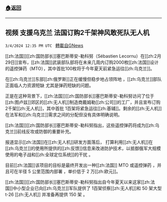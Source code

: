 ###  [:house:返回](README.md)
---


## 视频 支援乌克兰 法国订购2千架神风敢死队无人机
`3/4/2024 12:35 PM UTC ` [轉載自GNews](https://gnews.org/articles/2363723)

[[zh:法国]][[zh:国防部长]]塞巴斯蒂安-勒科努（Sébastien Lecornu）在[[zh:2月29日]]宣布，[[zh:法国]]武装部队部将在未来几周内订购2000枚[[zh:法国]]设计的遥控弹药（MTO），其中首批100枚将于今年夏天前紧急运往[[zh:乌克兰]]。

在[[zh:乌克兰]]东部[[zh:俄罗斯]]正在缓慢但稳步地占领阵地 ，[[zh:乌克兰]]部队正面临人力资源短缺 尤其是弹药短缺的问题。

正是在这种背景下，[[zh:法国]][[zh:国防部长]]塞巴斯蒂安-勒科努访问了位于[[zh:图卢兹]]郊区的[[zh:无人机]]制造商戴姆勒[[zh:公司]]的工厂，并且宣布订购 2千架[[zh:无人机]]，其中首批 1百架将紧急运往[[zh:基辅]]。剩余的[[zh:无人机]]在法军和[[zh:乌克兰]]需求之间的分配但没有具体明确说明。

[[zh:法国]][[zh:国防部长]]塞巴斯蒂安-勒科努指出，这些遥控弹药将成为[[zh:乌克兰]]前线反攻或防御的重要补充。

报道显示[[zh:法国]]在[[zh:无人机]]研发方面落后， 打算利用[[zh:无人机]]在[[zh:乌克兰]]的使用所提供的[[zh:反馈]]信息来改进防护技术，以抵御俄军大规模使用的电子战和[[zh:全球定位系统]]的干扰 。

目前[[zh:法国]]该项目的目标是最终开发出一种[[zh:法国]] MTO 或遥控弹药 ，并且可在半径 5 公里范围内部署 ，单价低于 2 万[[zh:欧元]]。

[[zh:法国]][[zh:国防部长]]塞巴斯蒂安-勒科努指出自今年夏天以来这家[[zh:法国]]中小型企业已向[[zh:乌克兰]]军队提供了 1百架侦察[[zh:无人机]]和 50 架大型 t-26 [[zh:无人机]] 并准备再提供 150 架 。
